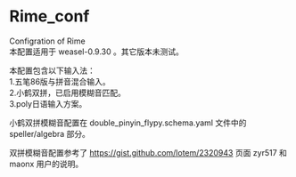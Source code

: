 # Rime_conf
Configration of Rime  
本配置适用于 weasel-0.9.30 。其它版本未测试。  
  
本配置包含以下输入法：  
1.五笔86版与拼音混合输入。  
2.小鹤双拼，已启用模糊音匹配。  
3.poly日语输入方案。  
  
小鹤双拼模糊音配置在 double_pinyin_flypy.schema.yaml 文件中的 speller/algebra 部分。  

双拼模糊音配置参考了 https://gist.github.com/lotem/2320943 页面 zyr517 和 maonx 用户的说明。
